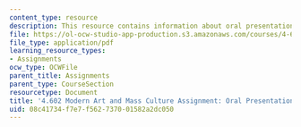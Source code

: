 ```yaml
---
content_type: resource
description: This resource contains information about oral presentation.
file: https://ol-ocw-studio-app-production.s3.amazonaws.com/courses/4-602-modern-art-and-mass-culture-spring-2012/08c41734f7e7f562737001582a2dc050_MIT4_602S12_Opresentation.pdf
file_type: application/pdf
learning_resource_types:
- Assignments
ocw_type: OCWFile
parent_title: Assignments
parent_type: CourseSection
resourcetype: Document
title: '4.602 Modern Art and Mass Culture Assignment: Oral Presentation'
uid: 08c41734-f7e7-f562-7370-01582a2dc050
---
```

